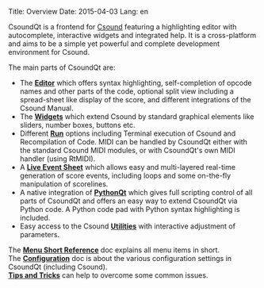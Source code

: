 Title: Overview
Date: 2015-04-03
Lang: en

CsoundQt is a frontend for [Csound](http:csound.github.io) featuring a highlighting editor with autocomplete, interactive widgets and integrated help. It is a cross-platform and aims to be a simple yet powerful and complete development environment for Csound. 

The main parts of CsoundQt are:  
   + The [**Editor**](editor.html) which offers syntax highlighting, self-completion of opcode names and other parts of the code, optional split view including a spread-sheet like display of the score, and different integrations of the Csound Manual.  
   + The [**Widgets**](widgets.html) which extend Csound by standard graphical elements like sliders, number boxes, buttons etc.  
   + Different [**Run**](run.html) options including Terminal execution of Csound and Recompilation of Code. MIDI can be handled by CsoundQt either with the standard Csound MIDI modules, or with CsoundQt's own MIDI handler (using RtMIDI).  
   + A [**Live Event Sheet**](live-event-sheet.html) which allows easy and multi-layered real-time generation of score events, including loops and some on-the-fly manipulation of scorelines.  
   + A native integration of [**PythonQt**](python.html) which gives full scripting control of all parts of CsoundQt and offers an easy way to extend CsoundQt via Python code. A Python code pad with Python syntax highlighting is included.  
   + Easy access to the Csound [**Utilities**](utilities.html) with interactive adjustment of parameters.

The [**Menu Short Reference**](csoundqt-menus.html) doc explains all menu items in short.  
The [**Configuration**](configuring-csoundqt.html) doc is about the various configuration settings in CsoundQt (including Csound).  
[**Tips and Tricks**](tips-and-tricks.html) can help to overcome some common issues.
